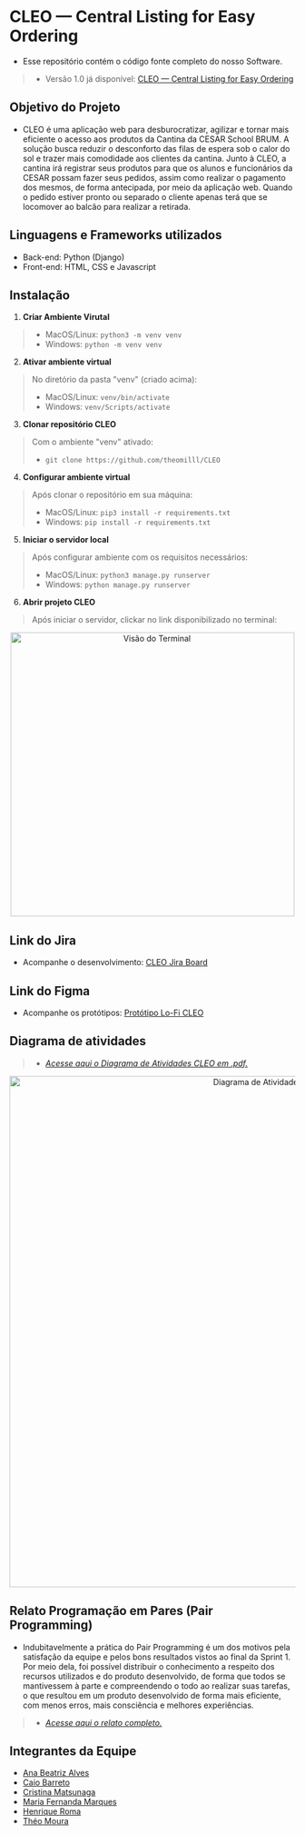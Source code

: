 # CLEO — Central Listing for Easy Ordering
- Esse repositório contém o código fonte completo do nosso Software.
>- Versão 1.0 já disponível: <a href="http://cleoenv.eba-vmhptwqw.sa-east-1.elasticbeanstalk.com/?next=/home/">CLEO — Central Listing for Easy Ordering</a>

## Objetivo do Projeto
- CLEO é uma aplicação web para desburocratizar, agilizar e tornar mais eficiente o acesso aos produtos da Cantina da CESAR School BRUM. A solução busca reduzir o desconforto das filas de espera sob o calor do sol e trazer mais comodidade aos clientes da cantina. Junto à CLEO, a cantina irá registrar seus produtos para que os alunos e funcionários da CESAR possam fazer seus pedidos, assim como realizar o pagamento dos mesmos, de forma antecipada, por meio da aplicação web. Quando o pedido estiver pronto ou separado o cliente apenas terá que se locomover ao balcão para realizar a retirada.

## Linguagens e Frameworks utilizados
- Back-end: Python (Django)
- Front-end: HTML, CSS e Javascript

## Instalação
1. **Criar Ambiente Virutal**
>- MacOS/Linux: `python3 -m venv venv`
>- Windows: `python -m venv venv`

2. **Ativar ambiente virtual**
>No diretório da pasta "venv" (criado acima):
>- MacOS/Linux: `venv/bin/activate`
>- Windows: `venv/Scripts/activate`

3. **Clonar repositório CLEO**
>Com o ambiente "venv" ativado:
>- `git clone https://github.com/theomilll/CLEO`

4. **Configurar ambiente virtual**
>Após clonar o repositório em sua máquina:
>- MacOS/Linux: `pip3 install -r requirements.txt`
>- Windows: `pip install -r requirements.txt`

5. **Iniciar o servidor local**
>Após configurar ambiente com os requisitos necessários:
>- MacOS/Linux: `python3 manage.py runserver`
>- Windows: `python manage.py runserver`

6. **Abrir projeto CLEO**
>Após iniciar o servidor, clickar no link disponibilizado no terminal:
<div align="center">
  <img src="https://user-images.githubusercontent.com/108446826/232560661-522de845-7aa1-425b-93cd-7526af1a3bcb.png" title="Visão do Terminal" alt="Visão do Terminal" width="500px"/>
 </div>

## Link do Jira
- Acompanhe o desenvolvimento: <a href="https://mffbm.atlassian.net/jira/software/projects/FDS/boards/1">CLEO Jira Board</a>

## Link do Figma
- Acompanhe os protótipos: <a href="https://www.figma.com/file/gsZa5WDhVrfWIilATY4K0P/LO-FI-CLEO?node-id=0%3A1&t=VpvNaYuTkpGkrmfp-1">Protótipo Lo-Fi CLEO</a>

## Diagrama de atividades
>- <a href="https://drive.google.com/file/d/1SBCtBuMAGLTClSOhpTIu6vJ4dyuLK0CC/view?usp=share_link">*Acesse aqui o Diagrama de Atividades CLEO em .pdf.*</a>
<div align="center">
<img src="https://user-images.githubusercontent.com/108446826/232552251-7c0c5e7c-d99f-468d-921f-284854d6dcda.png" title="Diagrama de Atividades CLEO" alt="Diagrama de Atividades CLEO" width="900px"/>
</div>

## Relato Programação em Pares (Pair Programming)
- Indubitavelmente a prática do Pair Programming é um dos motivos pela satisfação da equipe e pelos bons resultados vistos ao final da Sprint 1. Por meio dela, foi possível distribuir o conhecimento a respeito dos recursos utilizados e do produto desenvolvido, de forma que todos se mantivessem à parte e compreendendo o todo ao realizar suas tarefas, o que resultou em um produto desenvolvido de forma mais eficiente, com menos erros, mais consciência e melhores experiências.
>- <a href="https://docs.google.com/document/d/19kMGlKWTtmS4_a0b0ogvFF-unXA4oes1-lSFioI59Ns/edit?usp=sharing">*Acesse aqui o relato completo.*</a>

## Integrantes da Equipe
- <a href="mailto:abxa@cesar.school">Ana Beatriz Alves</a>
- <a href="mailto:cba2@cesar.school">Caio Barreto</a>
- <a href="mailto:cm2@cesar.school">Cristina Matsunaga</a>
- <a href="mailto:mffbm@cesar.school">Maria Fernanda Marques</a>
- <a href="mailto:hrm@cesar.school">Henrique Roma</a>
- <a href="mailto:tam4@cesar.school">Théo Moura</a>
